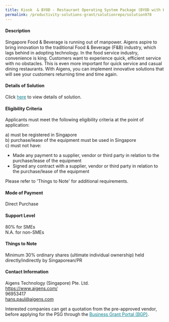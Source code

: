 ```yaml
---
title: Kiosk  & BYOD - Restaurant Operating System Package (BYOD with Kiosk)
permalink: /productivity-solutions-grant/solutionrepo/solution978
---
```


#### Description

Singapore Food & Beverage is running out of manpower. Aigens aspire to bring innovation to the traditional Food & Beverage (F&B) industry, which lags behind in adopting technology. In the food service industry, convenience is king. Customers want to experience quick, efficient service with no obstacles. This is even more important for quick service and casual dining restaurants. With Aigens, you can implement innovative solutions that will see your customers returning time and time again.

#### Details of Solution

Click <a href='https://govassist.gobusiness.gov.sg/images/psg/Desensitised_Aigens_20200142_Annex_3_Part_67.pdf' style='color:#037e8a'>here</a> to view details of solution.

#### Eligibility Criteria

Applicants must meet the following eligibility criteria at the point of application:

a) must be registered in Singapore <br>
b) purchase/lease of the equipment must be used in Singapore <br>
c) must not have:
- Made any payment to a supplier, vendor or third party in relation to the purchase/lease of the equipment
- Signed any contract with a supplier, vendor or third party in relation to the purchase/lease of the equipment

Please refer to 'Things to Note' for additional requirements.

#### Mode of Payment
Direct Purchase

#### Support Level
80% for SMEs <br>
N.A. for non-SMEs

#### Things to Note
Minimum 30% ordinary shares (ultimate individual ownership) held directly/indirectly by Singaporean/PR

#### Contact Information
Aigens Technology (Singapore) Pte. Ltd.  <br>https://www.aigens.com/ <br>96953417 <br>hans.paul@aigens.com <br>

Interested companies can get a quotation from the pre-approved vendor, before applying for the PSG through the <a target='_blank' style='color:#037e8a' href='https://www.businessgrants.gov.sg/'>Business Grant Portal (BGP)</a>.
